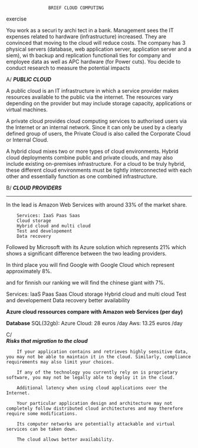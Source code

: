                     BRIEF CLOUD COMPUTING

exercise 

You work as a securi ty archi tect in a bank. Management sees the
IT expenses related to hardware (infrastructure) increased.
They are convinced that moving to the cloud will reduce costs.
The company has 3 physical servers (database, web application
server, application server and a siem), wi th backup and
replication functionali ties for company and employee data as well
as APC hardware (for Power cuts).
You decide to conduct research to measure the potential impacts

A/
                     ***PUBLIC CLOUD***

A public cloud is an IT infrastructure in which a service provider makes resources available to the public via the internet. The resources vary depending on the provider but may include storage capacity, applications or virtual machines.

A private cloud provides cloud computing services to authorised users via the Internet or an internal network. Since it can only be used by a clearly defined group of users, the Private Cloud is also called the Corporate Cloud or Internal Cloud.

A hybrid cloud mixes two or more types of cloud environments. Hybrid cloud deployments combine public and private clouds, and may also include existing on-premises infrastructure. For a cloud to be truly hybrid, these different cloud environments must be tightly interconnected with each other and essentially function as one combined infrastructure.

B/
                  ***CLOUD PROVIDERS***
***
In the lead is Amazon Web Services with around 33% of the market share.

        Services: IaaS Paas Saas
        Cloud storage 
        Hybrid cloud and multi cloud
        Test and developement 
        Data recovery

Followed by Microsoft with its Azure solution which represents 21% which shows a significant difference between the two leading providers.

In third place you will find Google with Google Cloud which represent approximately 8%.

and for finnish our ranking we will find the chinese giant with 7%.

   Services: IaaS Paas Saas
             Cloud storage 
             Hybrid cloud and multi cloud
             Test and developement 
             Data recovery
             better availability

**Azure cloud ressources compare with Amazon web Services (per day)**

**Database** SQL(32gb): Azure Cloud: 28 euros /day 
                    Aws:         13.25 euros /day


C/  
                    ***Risks that migration to the cloud***

        If your application contains and retrieves highly sensitive data, you may not be able to maintain it in the cloud. Similarly, compliance requirements may also limit your choices.

        If any of the technology you currently rely on is proprietary software, you may not be legally able to deploy it in the cloud.

        Additional latency when using cloud applications over the Internet.

        Your particular application design and architecture may not completely follow distributed cloud architectures and may therefore require some modifications.

        Its computer networks are potentially attackable and virtual services can be taken down.

        The cloud allows better availability.




